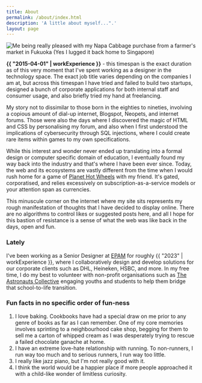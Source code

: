 ```yaml
---
title: About
permalink: /about/index.html
description: 'A little about myself...".'
layout: page
---
```


![Me being really pleased with my Napa Cabbage purchase from a farmer's market in Fukuoka (Yes I lugged it back home to Singapore)](/assets/images/about/about_me.jpg "Me being really pleased with my Napa Cabbage purchase from a farmer's market in Fukuoka (Yes I lugged it back home to Singapore)")


**{{ "2015-04-01" | workExperience }}** - this timespan is the exact duration as of this very moment that I've spent working as a designer in the technology space. The exact job title varies depending on the companies I am at, but across this timespan I have tried and failed to build two startups, designed a bunch of corporate applications for both internal staff and consumer usage, and also briefly tried my hand at freelancing.

My story not to dissimilar to those born in the eighties to nineties, involving a copious amount of dial-up internet, Blogspot, Neopets, and internet forums. Those were also the days where I discovered the magic of HTML and CSS by personalising my forum, and also when I first understood the implications of cybersecurity through SQL injections, where I could create rare items within games to my own specifications.

While this interest and wonder never ended up translating into a formal design or computer specific domain of education, I eventually found my way back into the industry and that's where I have been ever since. Today, the web and its ecosystems are vastly different from the time when I would rush home for a game of [Planet Hot Wheels](https://en.wikipedia.org/wiki/Planet_Hot_Wheels) with my friend. It's gated, corporatised, and relies excessively on subscription-as-a-service models or your attention span as currencies. 

This minuscule corner on the internet where my site sits represents my rough manifestation of thoughts that I have decided to display online. There are no algorithms to control likes or suggested posts here, and all I hope for this bastion of resistance is a sense of what the web was like back in the days, open and fun.

### Lately
I've been working as a Senior Designer at [EPAM](https://www.epam.com/) for roughly {{ "2023" | workExperience }}, where I collaboratively design and develop solutions for our corporate clients such as DHL, Heineken, HSBC, and more. In my free time, I do my best to volunteer with non-profit organisations such as [The Astronauts Collective](https://www.hellotac.org/) engaging youths and students to help them bridge that school-to-life transition.


### Fun facts in no specific order of fun-ness
1. I love baking. Cookbooks have had a special draw on me prior to any genre of books as far as I can remember. One of my core memories involves sprinting to a neighbourhood cake shop, begging for them to sell me a carton of whipped cream as I was desperately trying to rescue a failed chocolate ganache at home.
2. I have an extreme love-hate relationship with running. To non-runners, I run way too much and to serious runners, I run way too little.
3. I really like jazz piano, but I'm not really good with it.
4. I think the world would be a happier place if more people approached it with a child-like wonder of limitless curiosity.